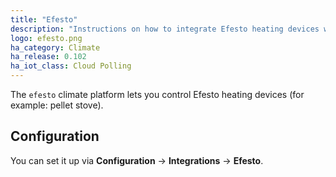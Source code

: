 ```yaml
---
title: "Efesto"
description: "Instructions on how to integrate Efesto heating devices within Home Assistant."
logo: efesto.png
ha_category: Climate
ha_release: 0.102
ha_iot_class: Cloud Polling
---
```



The `efesto` climate platform lets you control Efesto heating devices (for example: pellet stove).

## Configuration

You can set it up via **Configuration** -> **Integrations** -> **Efesto**.
